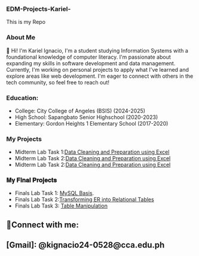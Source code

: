 ### EDM-Projects-Kariel-
This is my Repo
### About Me
👋 Hi! I'm Kariel Ignacio, I'm a student studying Information Systems with a foundational knowledge of computer literacy. I'm passionate about expanding my skills in software development and data management. Currently, I'm working on personal projects to apply what I've learned and explore areas like web development. I'm eager to connect with others in the tech community, so feel free to reach out!


### Education:
- College: City College of Angeles (BSIS) (2024-2025)
- High School: Sapangbato Senior Highschool (2020-2023)
- Elementary: Gordon Heights 1 Elementary School (2017-2020)
### My Projects
- Midterm Lab Task 1:[Data Cleaning and Preparation using Excel](https://github.com/Hwanch0/README.md/blob/main/Midterm%20Task%201/Task1.md)
- Midterm Lab Task 2:[Data Cleaning and Preparation using Excel](https://github.com/Hwanch0/README.md/blob/main/MIDTERM%20TASK%202/README.md)
 - Midterm Lab Task 2:[Data Cleaning and Preparation using Excel](https://github.com/Hwanch0/README.md/tree/main/MID%20TASK%203#readme)

### 𝐌𝐲 𝐅𝐢𝐧𝐚𝐥 𝐏𝐫𝐨𝐣𝐞𝐜𝐭𝐬
 - Finals Lab Task 1: [MySQL Basis](https://github.com/Hwanch0/README.md/blob/main/Final%20Task%201%20/README.md).
 -  Finals Lab Task 2:[Transforming ER into Relational Tables](https://github.com/Hwanch0/README.md/blob/main/Final%20Task%202/task2.md)
 -  Finals Lab Task 3: [Table Manipulation](https://github.com/Hwanch0/README.md/blob/main/Final%20Task%203/Task3.md)

 <h2>🤳Connect with me:<h2>
[Gmail]: @kignacio24-0528@cca.edu.ph



